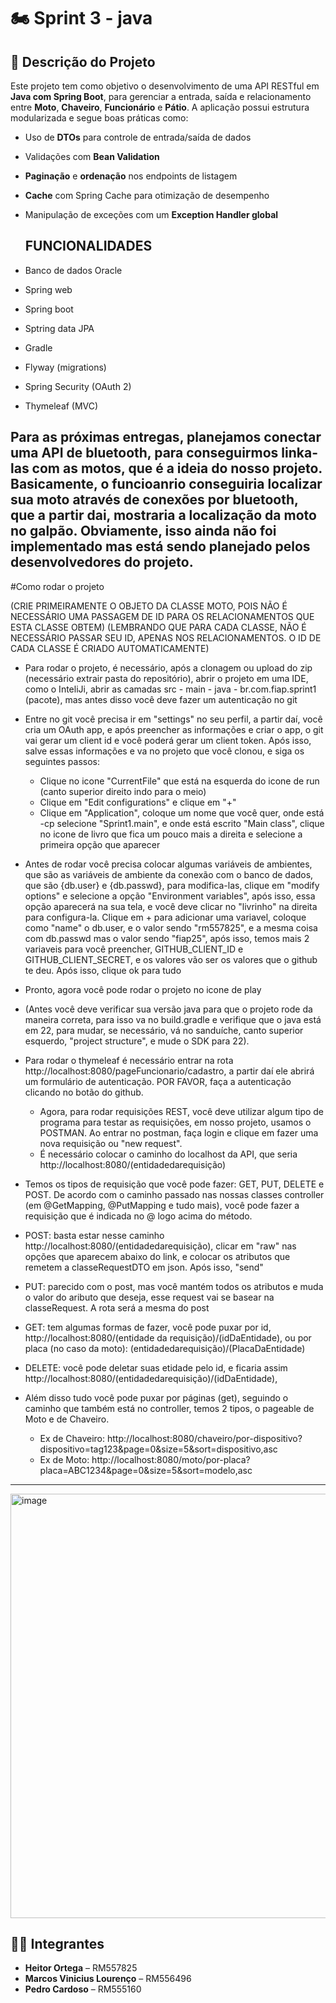 # 🏍️ Sprint 3 - java 

## 📌 Descrição do Projeto

Este projeto tem como objetivo o desenvolvimento de uma API RESTful em **Java com Spring Boot**, para gerenciar a entrada, saída e relacionamento entre **Moto**, **Chaveiro**, **Funcionário** e **Pátio**. A aplicação possui estrutura modularizada e segue boas práticas como:

- Uso de **DTOs** para controle de entrada/saída de dados
- Validações com **Bean Validation**
- **Paginação** e **ordenação** nos endpoints de listagem
- **Cache** com Spring Cache para otimização de desempenho
- Manipulação de exceções com um **Exception Handler global**

  ## FUNCIONALIDADES

- Banco de dados Oracle
- Spring web
- Spring boot
- Sptring data JPA
- Gradle
- Flyway (migrations)
- Spring Security (OAuth 2)
- Thymeleaf (MVC)


 Para as próximas entregas, planejamos conectar uma API de bluetooth, para conseguirmos linka-las com as motos, que é a ideia do nosso projeto. Basicamente, o funcioanrio conseguiria localizar sua moto através de conexões por bluetooth, que a partir dai, mostraria a localização da moto no galpão. Obviamente, isso ainda não foi implementado mas está sendo planejado pelos desenvolvedores do projeto.
-------
#Como rodar o projeto

(CRIE PRIMEIRAMENTE O OBJETO DA CLASSE MOTO, POIS NÃO É NECESSÁRIO UMA PASSAGEM DE ID PARA OS RELACIONAMENTOS QUE ESTA CLASSE OBTEM)
(LEMBRANDO QUE PARA CADA CLASSE, NÃO É NECESSÁRIO PASSAR SEU ID, APENAS NOS RELACIONAMENTOS. O ID DE CADA CLASSE É CRIADO AUTOMATICAMENTE)

- Para rodar o projeto, é necessário, após a clonagem ou upload do zip (necessário extrair pasta do repositório), abrir o projeto em uma IDE, como o InteliJi, abrir as camadas src - main - java - br.com.fiap.sprint1 (pacote), mas antes disso você deve fazer um autenticação no git
- Entre no git você precisa ir em "settings" no seu perfil, a partir daí, você cria um OAuth app, e após preencher as informações e criar o app, o git vai gerar um client id e você poderá gerar um client token. Após isso, salve essas informações e va no projeto que você clonou, e siga os seguintes passos:
  - Clique no icone "CurrentFile" que está na esquerda do icone de run (canto superior direito indo para o meio)
  - Clique em  "Edit configurations" e clique em "+"
  - Clique em "Application", coloque um nome que você quer, onde está -cp <no module> selecione "Sprint1.main", e onde está escrito "Main class", clique no icone de livro que fica um pouco mais a direita e selecione a primeira opção que aparecer
- Antes de rodar você precisa colocar algumas variáveis de ambientes, que são as variáveis de ambiente da conexão com o banco de dados, que são {db.user} e {db.passwd}, para modifica-las, clique em "modify options" e selecione a opção "Environment variables", após isso, essa opção aparecerá na sua tela, e você deve clicar no "livrinho" na direita para configura-la. Clique em + para adicionar uma variavel, coloque como "name" o db.user, e o valor sendo "rm557825", e a mesma coisa com db.passwd mas o valor sendo "fiap25", após isso, temos mais 2 variaveis para você preencher, GITHUB_CLIENT_ID e GITHUB_CLIENT_SECRET, e os valores vão ser os valores que o github te deu. Após isso, clique ok para tudo
- Pronto, agora você pode rodar o projeto no icone de play

- (Antes você deve verificar sua versão java para que o projeto rode da maneira correta, para isso va no build.gradle e verifique que o java está em 22, para mudar, se necessário, vá no sanduíche, canto superior esquerdo, "project structure", e mude o SDK para 22). 
- Para rodar o thymeleaf é necessário entrar na rota http://localhost:8080/pageFuncionario/cadastro, a partir daí ele abrirá um formulário de autenticação. POR FAVOR, faça a autenticação clicando no botão do github.
  
  - Agora, para rodar requisições REST, você deve utilizar algum tipo de programa para testar as requisições, em nosso projeto, usamos o POSTMAN. Ao entrar no postman, faça login e clique em fazer uma nova requisição ou "new request".
  - É necessário colocar o caminho do localhost da API, que seria http://localhost:8080/(entidadedarequisição)
 - Temos os tipos de requisição que você pode fazer: GET, PUT, DELETE e POST. De acordo com o caminho passado nas nossas classes controller (em @GetMapping, @PutMapping e tudo mais), você pode fazer a requisição que é indicada no @ logo acima do método.
 - POST: basta estar nesse caminho http://localhost:8080/(entidadedarequisição), clicar em "raw" nas opções que aparecem abaixo do link, e colocar os atributos que remetem a classeRequestDTO em json. Após isso, "send"
 - PUT: parecido com o post, mas você mantém todos os atributos e muda o valor do aributo que deseja, esse request vai se basear na classeRequest. A rota será a mesma do post
  - GET: tem algumas formas de fazer, você pode puxar por id, http://localhost:8080/(entidade da requisição)/(idDaEntidade), ou por placa (no caso da moto): (entidadedarequisição)/(PlacaDaEntidade)
  - DELETE: você pode deletar suas etidade pelo id, e ficaria assim  http://localhost:8080/(entidadedarequisição)/(idDaEntidade),
  - Além disso tudo você pode puxar por páginas (get), seguindo o caminho que também está no controller, temos 2 tipos, o pageable de Moto e de Chaveiro.
       - Ex de Chaveiro: http://localhost:8080/chaveiro/por-dispositivo?dispositivo=tag123&page=0&size=5&sort=dispositivo,asc
       - Ex de Moto: http://localhost:8080/moto/por-placa?placa=ABC1234&page=0&size=5&sort=modelo,asc

---

<img width="1120" height="679" alt="image" src="https://github.com/user-attachments/assets/2ba51c18-2bd0-4a29-888a-11778f19caed" />


## 👨‍💻 Integrantes

- **Heitor Ortega** – RM557825  
- **Marcos Vinicius Lourenço** – RM556496  
- **Pedro Cardoso** – RM555160


